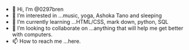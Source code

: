 - 👋 Hi, I’m @0297bren
- 👀 I’m interested in ...music, yoga, Ashoka Tano and sleeping
- 🌱 I’m currently learning ...HTML/CSS, mark down, python, SQL
- 💞️ I’m looking to collaborate on ...anything that will help me get better with computers.
- 📫 How to reach me ...here.

<!---
0297bren/0297bren is a ✨ special ✨ repository because its `README.md` (this file) appears on your GitHub profile.
You can click the Preview link to take a look at your changes.
--->
